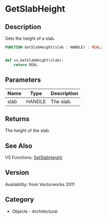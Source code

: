 # GetSlabHeight

## Description
Gets the height of a slab.

```pascal
FUNCTION GetSlabHeight(slab : HANDLE) : REAL;
```

```python

def vs.GetSlabHeight(slab):
    return REAL
```

## Parameters
|Name|Type|Description|
|---|---|---|
|slab|HANDLE|The slab.|

## Returns
The height of the slab.

## See Also
VS Functions:
[SetSlabHeight](SetSlabHeight.md)

## Version
Availability: from Vectorworks 2011
## Category
* Objects - Architectural

